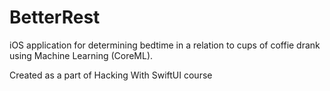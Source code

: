 # BetterRest

iOS application for determining bedtime in a relation to cups of coffie drank using Machine Learning (CoreML).

Created as a part of Hacking With SwiftUI course
